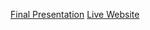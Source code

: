[Final Presentation](https://docs.google.com/presentation/d/1bfC9y1Y_ElK6xmUNFnSd9F5XoJl-ZXGvGzl50AftaUQ/edit?usp=sharing)
[Live Website](https://laurenbessey.github.io/marley/index.html)